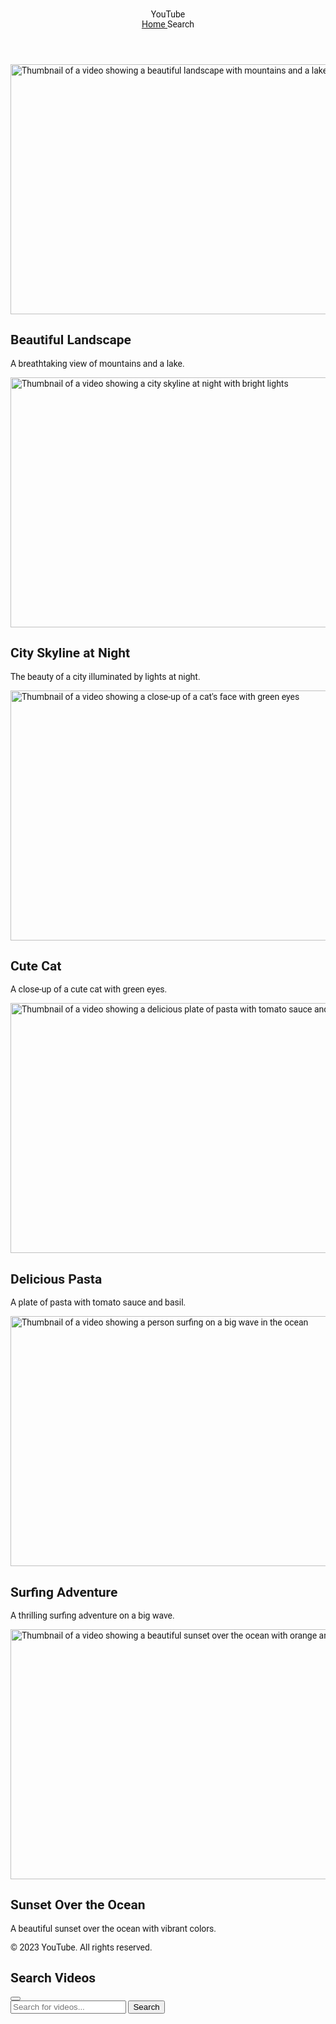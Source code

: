 <html>
 <head>
  <title>
   Responsive YouTube Video App
  </title>
  <script src="https://cdn.tailwindcss.com">
  </script>
  <link href="https://cdnjs.cloudflare.com/ajax/libs/font-awesome/5.15.3/css/all.min.css" rel="stylesheet"/>
  <link href="https://fonts.googleapis.com/css2?family=Roboto:wght@400;500;700&amp;display=swap" rel="stylesheet"/>
  <style>
   body {
            font-family: 'Roboto', sans-serif;
        }
  </style>
 </head>
 <body class="bg-gray-100">
  <header class="bg-white shadow-md">
   <div class="container mx-auto px-4 py-4 flex justify-between items-center">
    <div class="text-2xl font-bold text-red-600">
     YouTube
    </div>
    <nav class="space-x-4">
     <a class="text-gray-700 hover:text-red-600" href="#">
      Home
     </a>
     <a class="text-gray-700 hover:text-red-600 cursor-pointer" id="searchButton">
      Search
     </a>
    </nav>
   </div>
  </header>
  <main class="container mx-auto px-4 py-6">
   <div class="grid grid-cols-1 md:grid-cols-2 lg:grid-cols-3 gap-6" id="videoGrid">
    <div class="bg-white shadow-md rounded-lg overflow-hidden">
     <img alt="Thumbnail of a video showing a beautiful landscape with mountains and a lake" class="w-full h-48 object-cover" height="400" src="https://storage.googleapis.com/a1aa/image/6Yh9974-NhweaZ99T-ZAH5et5DKbOsRER5go9Jhx834.jpg" width="600"/>
     <div class="p-4">
      <h2 class="text-lg font-semibold text-gray-800">
       Beautiful Landscape
      </h2>
      <p class="text-gray-600">
       A breathtaking view of mountains and a lake.
      </p>
     </div>
    </div>
    <div class="bg-white shadow-md rounded-lg overflow-hidden">
     <img alt="Thumbnail of a video showing a city skyline at night with bright lights" class="w-full h-48 object-cover" height="400" src="https://storage.googleapis.com/a1aa/image/P-AMVGCgfoDDfYQglSs9eQWibM0us8ziNjgIBasaTt8.jpg" width="600"/>
     <div class="p-4">
      <h2 class="text-lg font-semibold text-gray-800">
       City Skyline at Night
      </h2>
      <p class="text-gray-600">
       The beauty of a city illuminated by lights at night.
      </p>
     </div>
    </div>
    <div class="bg-white shadow-md rounded-lg overflow-hidden">
     <img alt="Thumbnail of a video showing a close-up of a cat's face with green eyes" class="w-full h-48 object-cover" height="400" src="https://storage.googleapis.com/a1aa/image/0PydcTguE6-I1n_Lw9-9JH1xE1MrH70cKNytTQJ7WW8.jpg" width="600"/>
     <div class="p-4">
      <h2 class="text-lg font-semibold text-gray-800">
       Cute Cat
      </h2>
      <p class="text-gray-600">
       A close-up of a cute cat with green eyes.
      </p>
     </div>
    </div>
    <div class="bg-white shadow-md rounded-lg overflow-hidden">
     <img alt="Thumbnail of a video showing a delicious plate of pasta with tomato sauce and basil" class="w-full h-48 object-cover" height="400" src="https://storage.googleapis.com/a1aa/image/pIqm2OqQMITVKk3pcDlL-aPY_xkF-GhJ6DsTNq6ehXw.jpg" width="600"/>
     <div class="p-4">
      <h2 class="text-lg font-semibold text-gray-800">
       Delicious Pasta
      </h2>
      <p class="text-gray-600">
       A plate of pasta with tomato sauce and basil.
      </p>
     </div>
    </div>
    <div class="bg-white shadow-md rounded-lg overflow-hidden">
     <img alt="Thumbnail of a video showing a person surfing on a big wave in the ocean" class="w-full h-48 object-cover" height="400" src="https://storage.googleapis.com/a1aa/image/vCRPbgC6hVFNdrb7kiCfPDqXSU7s22tPtNWlOaJQfTs.jpg" width="600"/>
     <div class="p-4">
      <h2 class="text-lg font-semibold text-gray-800">
       Surfing Adventure
      </h2>
      <p class="text-gray-600">
       A thrilling surfing adventure on a big wave.
      </p>
     </div>
    </div>
    <div class="bg-white shadow-md rounded-lg overflow-hidden">
     <img alt="Thumbnail of a video showing a beautiful sunset over the ocean with orange and pink hues" class="w-full h-48 object-cover" height="400" src="https://storage.googleapis.com/a1aa/image/DaSAV-K_3EWCsw3NUG7rGa0CjnQsYWaPhVH5gEwKz4M.jpg" width="600"/>
     <div class="p-4">
      <h2 class="text-lg font-semibold text-gray-800">
       Sunset Over the Ocean
      </h2>
      <p class="text-gray-600">
       A beautiful sunset over the ocean with vibrant colors.
      </p>
     </div>
    </div>
   </div>
  </main>
  <footer class="bg-white shadow-md mt-6">
   <div class="container mx-auto px-4 py-4 text-center text-gray-600">
    © 2023 YouTube. All rights reserved.
   </div>
  </footer>
  <div class="fixed inset-0 bg-gray-900 bg-opacity-50 flex items-center justify-center hidden" id="searchModal">
   <div class="bg-white p-6 rounded-lg shadow-lg w-11/12 md:w-1/2 lg:w-1/3">
    <div class="flex justify-between items-center mb-4">
     <h2 class="text-xl font-semibold text-gray-800">
      Search Videos
     </h2>
     <button class="text-gray-600 hover:text-gray-800" id="closeSearchModal">
      <i class="fas fa-times">
      </i>
     </button>
    </div>
    <form id="searchForm">
     <input class="w-full p-2 border border-gray-300 rounded-lg mb-4" id="searchQuery" placeholder="Search for videos..." type="text"/>
     <button class="w-full bg-red-600 text-white p-2 rounded-lg hover:bg-red-700" type="submit">
      Search
     </button>
    </form>
   </div>
  </div>
  <script>
   document.getElementById('searchButton').addEventListener('click', function() {
            document.getElementById('searchModal').classList.remove('hidden');
        });

        document.getElementById('closeSearchModal').addEventListener('click', function() {
            document.getElementById('searchModal').classList.add('hidden');
        });

        document.getElementById('searchForm').addEventListener('submit', function(event) {
            event.preventDefault();
            const query = document.getElementById('searchQuery').value;
            const apiKey = 'YOUR_YOUTUBE_API_KEY';
            const apiUrl = `https://www.googleapis.com/youtube/v3/search?part=snippet&type=video&q=${query}&key=${apiKey}`;

            fetch(apiUrl)
                .then(response => response.json())
                .then(data => {
                    const videoGrid = document.getElementById('videoGrid');
                    videoGrid.innerHTML = '';
                    data.items.forEach(item => {
                        const videoElement = document.createElement('div');
                        videoElement.classList.add('bg-white', 'shadow-md', 'rounded-lg', 'overflow-hidden');
                        videoElement.innerHTML = `
                            <img src="${item.snippet.thumbnails.high.url}" alt="${item.snippet.title}" class="w-full h-48 object-cover">
                            <div class="p-4">
                                <h2 class="text-lg font-semibold text-gray-800">${item.snippet.title}</h2>
                                <p class="text-gray-600">${item.snippet.description}</p>
                            </div>
                        `;
                        videoGrid.appendChild(videoElement);
                    });
                    document.getElementById('searchModal').classList.add('hidden');
                })
                .catch(error => console.error('Error fetching data:', error));
        });
  </script>
 </body>
</html>
